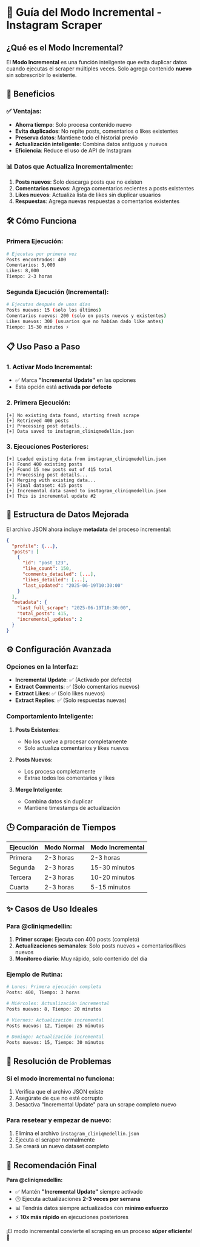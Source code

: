 # 🔄 Guía del Modo Incremental - Instagram Scraper

## ¿Qué es el Modo Incremental?

El **Modo Incremental** es una función inteligente que evita duplicar datos cuando ejecutas el scraper múltiples veces. Solo agrega contenido **nuevo** sin sobrescribir lo existente.

## 🎯 Beneficios

### ✅ **Ventajas:**
- **Ahorra tiempo**: Solo procesa contenido nuevo
- **Evita duplicados**: No repite posts, comentarios o likes existentes
- **Preserva datos**: Mantiene todo el historial previo
- **Actualización inteligente**: Combina datos antiguos y nuevos
- **Eficiencia**: Reduce el uso de API de Instagram

### 📊 **Datos que Actualiza Incrementalmente:**
1. **Posts nuevos**: Solo descarga posts que no existen
2. **Comentarios nuevos**: Agrega comentarios recientes a posts existentes
3. **Likes nuevos**: Actualiza lista de likes sin duplicar usuarios
4. **Respuestas**: Agrega nuevas respuestas a comentarios existentes

## 🛠️ Cómo Funciona

### **Primera Ejecución:**
```bash
# Ejecutas por primera vez
Posts encontrados: 400
Comentarios: 5,000
Likes: 8,000
Tiempo: 2-3 horas
```

### **Segunda Ejecución (Incremental):**
```bash
# Ejecutas después de unos días
Posts nuevos: 15 (solo los últimos)
Comentarios nuevos: 200 (solo en posts nuevos y existentes)
Likes nuevos: 300 (usuarios que no habían dado like antes)
Tiempo: 15-30 minutos ⚡
```

## 📋 Uso Paso a Paso

### **1. Activar Modo Incremental:**
- ✅ Marca **"Incremental Update"** en las opciones
- Esta opción está **activada por defecto**

### **2. Primera Ejecución:**
```
[+] No existing data found, starting fresh scrape
[+] Retrieved 400 posts
[+] Processing post details...
[+] Data saved to instagram_cliniqmedellin.json
```

### **3. Ejecuciones Posteriores:**
```
[+] Loaded existing data from instagram_cliniqmedellin.json
[+] Found 400 existing posts
[+] Found 15 new posts out of 415 total
[+] Processing post details...
[+] Merging with existing data...
[+] Final dataset: 415 posts
[+] Incremental data saved to instagram_cliniqmedellin.json
[+] This is incremental update #2
```

## 📁 Estructura de Datos Mejorada

El archivo JSON ahora incluye **metadata** del proceso incremental:

```json
{
  "profile": {...},
  "posts": [
    {
      "id": "post_123",
      "like_count": 150,
      "comments_detailed": [...],
      "likes_detailed": [...],
      "last_updated": "2025-06-19T10:30:00"
    }
  ],
  "metadata": {
    "last_full_scrape": "2025-06-19T10:30:00",
    "total_posts": 415,
    "incremental_updates": 2
  }
}
```

## ⚙️ Configuración Avanzada

### **Opciones en la Interfaz:**
- **Incremental Update**: ✅ (Activado por defecto)
- **Extract Comments**: ✅ (Solo comentarios nuevos)
- **Extract Likes**: ✅ (Solo likes nuevos)
- **Extract Replies**: ✅ (Solo respuestas nuevas)

### **Comportamiento Inteligente:**

1. **Posts Existentes**: 
   - No los vuelve a procesar completamente
   - Solo actualiza comentarios y likes nuevos

2. **Posts Nuevos**: 
   - Los procesa completamente
   - Extrae todos los comentarios y likes

3. **Merge Inteligente**:
   - Combina datos sin duplicar
   - Mantiene timestamps de actualización

## 🕒 Comparación de Tiempos

| Ejecución | Modo Normal | Modo Incremental |
|-----------|-------------|------------------|
| Primera   | 2-3 horas   | 2-3 horas        |
| Segunda   | 2-3 horas   | 15-30 minutos    |
| Tercera   | 2-3 horas   | 10-20 minutos    |
| Cuarta    | 2-3 horas   | 5-15 minutos     |

## ✨ Casos de Uso Ideales

### **Para @cliniqmedellin:**
1. **Primer scrape**: Ejecuta con 400 posts (completo)
2. **Actualizaciones semanales**: Solo posts nuevos + comentarios/likes nuevos
3. **Monitoreo diario**: Muy rápido, solo contenido del día

### **Ejemplo de Rutina:**
```bash
# Lunes: Primera ejecución completa
Posts: 400, Tiempo: 3 horas

# Miércoles: Actualización incremental  
Posts nuevos: 8, Tiempo: 20 minutos

# Viernes: Actualización incremental
Posts nuevos: 12, Tiempo: 25 minutos

# Domingo: Actualización incremental
Posts nuevos: 15, Tiempo: 30 minutos
```

## 🔧 Resolución de Problemas

### **Si el modo incremental no funciona:**
1. Verifica que el archivo JSON existe
2. Asegúrate de que no esté corrupto
3. Desactiva "Incremental Update" para un scrape completo nuevo

### **Para resetear y empezar de nuevo:**
1. Elimina el archivo `instagram_cliniqmedellin.json`
2. Ejecuta el scraper normalmente
3. Se creará un nuevo dataset completo

## 🎯 Recomendación Final

**Para @cliniqmedellin:**
- ✅ Mantén **"Incremental Update"** siempre activado
- 🕒 Ejecuta actualizaciones **2-3 veces por semana**
- 📊 Tendrás datos siempre actualizados con **mínimo esfuerzo**
- ⚡ **10x más rápido** en ejecuciones posteriores

¡El modo incremental convierte el scraping en un proceso **súper eficiente**! 🚀
